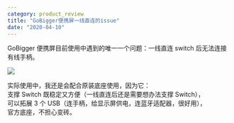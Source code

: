 ```yaml
---
category: product_review
title: "GoBigger便携屏一线直连的issue"
date: "2020-04-10"
---
```


GoBigger 便携屏目前使用中遇到的唯一一个问题：一线直连 switch 后无法连接有线手柄。

![](https://goooooouwa.fun:8143/static/images/e59bbee78987.png)

实际使用中，我还是会配合原装底座使用，因为它：  
支撑 Switch 既稳定又方便（一线直连后还是需要想办法支撑 Switch），  
可以拓展 3 个 USB（连手柄，给显示屏供电，连蓝牙适配器，很好用），  
官方底座，不担心变砖。
